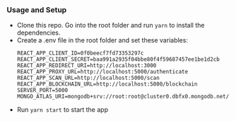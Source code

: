 ### Usage and Setup
- Clone this repo. Go into the root folder and run `yarn` to install the dependencies.
- Create a .env file in the root folder and set these variables: 
  ```
  REACT_APP_CLIENT_ID=0f0beecf7fd73353297c
  REACT_APP_CLIENT_SECRET=baa991a2935f04bbe80f4f59687457ee1be1d2cb
  REACT_APP_REDIRECT_URI=http://localhost:3000
  REACT_APP_PROXY_URL=http://localhost:5000/authenticate
  REACT_APP_SCAN_URL=http://localhost:5000/scan
  REACT_APP_BLOCKCHAIN_URL=http://localhost:5000/blockchain
  SERVER_PORT=5000
  MONGO_ATLAS_URI=mongodb+srv://root:root@cluster0.dbfx0.mongodb.net/test
  ```
- Run `yarn start` to start the app
